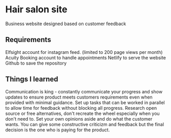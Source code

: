 # Hair salon site

Business website designed based on customer feedback

## Requirements

Elfsight account for instagram feed. (limited to 200 page views per month)
Acuity Booking account to handle appointments
Netlify to serve the website
Github to save the repository

## Things I learned

Communication is king - constantly communicate your progress and show updates to ensure product meets customers requirements even when provided with minimal guidance.
Set up tasks that can be worked in parallel to allow time for feedback without blocking all progress.
Research open source or free alternatives, don't recreate the wheel especially when you don't need to.
Set your own opinions aside and do what the customer wants. You can give some constructive criticizm and feedback but the final decision is the one who is paying for the product.
